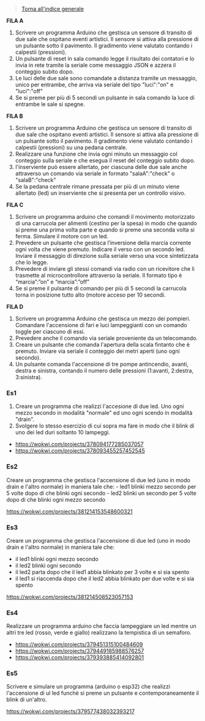 >[Torna all'indice generale](index.md)

**FILA A**
1) Scrivere un programma Arduino che gestisca un sensore di transito di due sale che ospitano eventi artistici. Il sensore si attiva alla pressione di un pulsante sotto il pavimento. Il gradimento viene valutato contando i calpestii (pressioni). 
2) Un pulsante di reset in sala comando legge il risultato dei contatori e lo invia in rete tramite la seriale come messaggio JSON e azzera il conteggio subito dopo. 
3) Le luci delle due sale sono comandate a distanza tramite un messaggio, unico per entrambe, che arriva via seriale del tipo "luci":"on" e "luci":"off"
4) Se si preme per più di 5 secondi un pulsante in sala comando la luce di entrambe le sale si spegne.

**FILA B**
1) Scrivere un programma Arduino che gestisca un sensore di transito di due sale che ospitano eventi artistici. Il sensore si attiva alla pressione di un pulsante sotto il pavimento. Il gradimento viene valutato contando i calpestii (pressioni) su una pedana centrale. 
2) Realizzare una funzione che invia ogni minuto un messaggio col conteggio sulla seriale e che esegua il reset del conteggio subito dopo.
3) l'inserviente può essere allertato, per ciascuna delle due sale anche attraverso un comando via seriale in formato "salaA":"check" o "salaB":"check"
4) Se la pedana centrale rimane pressata per più di un minuto viene allertato (led) un inserviente che si presenta per un controllo visivo.

**FILA C**
1)	Scrivere un programma arduino che comandi il movimento motorizzato di una carrucola per alimenti (cestino per la spesa) in modo che quando si preme una prima volta parte e quando si preme una seconda volta si ferma. Simulare il motore con un led.
2)	Prevedere un pulsante che gestisca l’inversione della marcia corrente ogni volta che viene premuto. Indicare il verso con un secondo led. Inviare il messaggio di direzione sulla seriale verso una voce sintetizzata che lo legge.
3)	Prevedere di inviare gli stessi comandi via radio con un ricevitore che li trasmette al microcontrollore attraverso la seriale. Il formato tipo è “marcia”:”on” e “marcia”:”off”
4)	Se si preme il pulsante di comando per più di 5 secondi la carrucola torna in posizione tutto alto (motore acceso per 10 secondi.

**FILA D**
1) Scrivere un programma Arduino che gestisca un mezzo dei pompieri. Comandare l'accensione di fari e luci lampeggianti con un comando toggle per ciascuno di essi. 
2) Prevedere anche il comando via seriale proveniente da un telecomando.
3)  Creare un pulsante che comanda l'apertura della scala fintanto che è premuto. Inviare via seriale il conteggio dei metri aperti (uno ogni secondo).
4) Un pulsante comanda l'accensione di tre pompe antincendio, avanti, destra e sinistra, contando il numero delle pressioni (1:avanti, 2:destra, 3:sinistra).


### **Es1**
1) Creare un programma che realizzi l'accesione di due led. Uno ogni mezzo secondo in modalità "normale" ed uno ogni scendo in modalità "drain".
2) Svolgere lo stesso esercizio di cui sopra ma fare in modo che il blink di uno dei led duri soltanto 10 lampeggi.
- https://wokwi.com/projects/378094177285037057
- https://wokwi.com/projects/378093455257452545

### **Es2**
Creare un programma che gestisca l'accensione di due led (uno in modo drain e l'altro normale) in maniera tale che:
    - led1 blinki mezzo secondo per 5 volte dopo di che blinki ogni secondo
    - led2 blinki un secondo per 5 volte dopo di che blinki ogni mezzo secondo
  
  https://wokwi.com/projects/381214153548600321

### **Es3**  
Creare un programma che gestisca l'accensione di due led (uno in modo drain e l'altro normale) in maniera tale che:
  - il led1 blinki ogni mezzo secondo
  - il led2 blinki ogni secondo
  - il led2 parta dopo che il led1 abbia blinkato per 3 volte e si sia spento
  - il led1 si riaccenda dopo che il led2 abbia blinkato per due volte e si sia spento
    
https://wokwi.com/projects/381214508523057153

### **Es4**
Realizzare un programma arduino che faccia lampeggiare un led mentre un altri tre led (rosso, verde e giallo) realizzano la tempistica di un semaforo.
- https://wokwi.com/projects/379451315100484609
- https://wokwi.com/projects/379449185988576257
- https://wokwi.com/projects/379393885414092801
  
### **Es5**
Scrivere e simulare un programma (arduino o esp32) che realizzi l'accensione di ul led funchè si preme un pulsante e contemporaneamente il blink di un'altro.

https://wokwi.com/projects/379577438032393217


